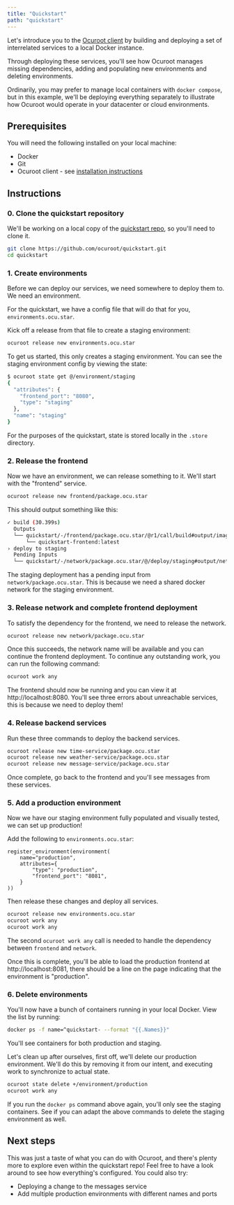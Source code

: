 ```yaml
---
title: "Quickstart"
path: "quickstart"
---
```


Let's introduce you to the [Ocuroot client](https://github.com/ocuroot/ocuroot) by
building and deploying a set of interrelated services to a local Docker instance.

Through deploying these services, you'll see how Ocuroot manages missing dependencies, adding and populating new
environments and deleting environments.

Ordinarily, you may prefer to manage local containers with `docker compose`, but in this example, we'll be deploying
everything separately to illustrate how Ocuroot would operate in your datacenter or cloud environments.

## Prerequisites

You will need the following installed on your local machine:

* Docker
* Git
* Ocuroot client - see [installation instructions](/docs/installation/)

## Instructions

### 0. Clone the quickstart repository

We'll be working on a local copy of the [quickstart repo](https://github.com/ocuroot/quickstart), so you'll need to clone it.

```bash
git clone https://github.com/ocuroot/quickstart.git
cd quickstart
```

### 1. Create environments

Before we can deploy our services, we need somewhere to deploy them to. We need an environment.

For the quickstart, we have a config file that will do that for you, `environments.ocu.star`.

Kick off a release from that file to create a staging environment:

```bash
ocuroot release new environments.ocu.star
```

To get us started, this only creates a staging environment.
You can see the staging environment config by viewing the state:

```bash
$ ocuroot state get @/environment/staging
{
  "attributes": {
    "frontend_port": "8080",
    "type": "staging"
  },
  "name": "staging"
}
```

For the purposes of the quickstart, state is stored locally in the `.store` directory.

### 2. Release the frontend

Now we have an environment, we can release something to it. We'll start with the
"frontend" service.

```bash
ocuroot release new frontend/package.ocu.star
```

This should output something like this:

```bash
✓ build (30.399s)
  Outputs
  └── quickstart/-/frontend/package.ocu.star/@r1/call/build#output/image
      └── quickstart-frontend:latest
› deploy to staging
  Pending Inputs
  └── quickstart/-/network/package.ocu.star/@/deploy/staging#output/network_name
```

The staging deployment has a pending input from `network/package.ocu.star`. This is
because we need a shared docker network for the staging environment.

### 3. Release network and complete frontend deployment

To satisfy the dependency for the frontend, we need to release the network.

```bash
ocuroot release new network/package.ocu.star
```

Once this succeeds, the network name will be available and you can continue the frontend deployment.
To continue any outstanding work, you can run the following command:

```bash
ocuroot work any
```

The frontend should now be running and you can view it at http://localhost:8080. You'll see three
errors about unreachable services, this is because we need to deploy them!

### 4. Release backend services

Run these three commands to deploy the backend services.

```bash
ocuroot release new time-service/package.ocu.star
ocuroot release new weather-service/package.ocu.star
ocuroot release new message-service/package.ocu.star
```

Once complete, go back to the frontend and you'll see messages from these services.

### 5. Add a production environment

Now we have our staging environment fully populated and visually tested, we can
set up production!

Add the following to `environments.ocu.star`:

```star
register_environment(environment(
    name="production",
    attributes={
        "type": "production",
        "frontend_port": "8081",
    }
))
```

Then release these changes and deploy all services.

```bash
ocuroot release new environments.ocu.star
ocuroot work any
ocuroot work any
```

The second `ocuroot work any` call is needed to handle the dependency between `frontend` and `network`.

Once this is complete, you'll be able to load the production frontend at http://localhost:8081, 
there should be a line on the page indicating that the environment is "production".

### 6. Delete environments

You'll now have a bunch of containers running in your local Docker.
View the list by running:

```bash
docker ps -f name=^quickstart- --format "{{.Names}}"
```

You'll see containers for both production and staging.

Let's clean up after ourselves, first off, we'll delete our production environment. We'll do this
by removing it from our intent, and executing work to synchronize to actual state.

```bash
ocuroot state delete +/environment/production
ocuroot work any
```

If you run the `docker ps` command above again, you'll only see the staging containers. 
See if you can adapt the above commands to delete the staging environment as well.

## Next steps

This was just a taste of what you can do with Ocuroot, and there's plenty more to explore even
within the quickstart repo! Feel free to have a look around to see how everything's configured. You could
also try:

* Deploying a change to the messages service
* Add multiple production environments with different names and ports
